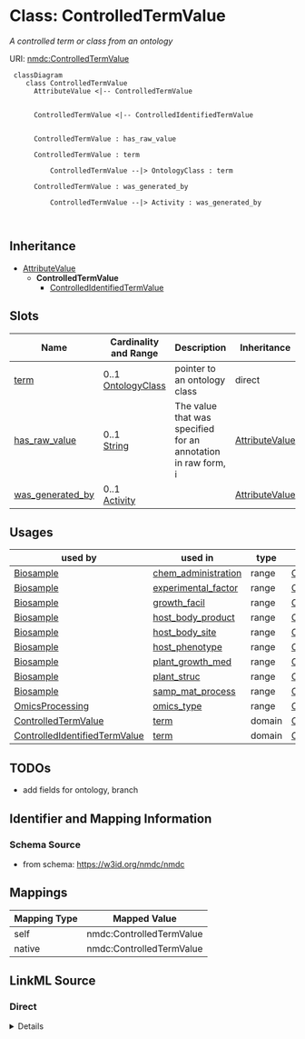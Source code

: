 # Class: ControlledTermValue


_A controlled term or class from an ontology_





URI: [nmdc:ControlledTermValue](https://w3id.org/nmdc/ControlledTermValue)




```mermaid
 classDiagram
    class ControlledTermValue
      AttributeValue <|-- ControlledTermValue
      

      ControlledTermValue <|-- ControlledIdentifiedTermValue
      
      
      ControlledTermValue : has_raw_value
        
      ControlledTermValue : term
        
          ControlledTermValue --|> OntologyClass : term
        
      ControlledTermValue : was_generated_by
        
          ControlledTermValue --|> Activity : was_generated_by
        
      
```





## Inheritance
* [AttributeValue](AttributeValue.md)
    * **ControlledTermValue**
        * [ControlledIdentifiedTermValue](ControlledIdentifiedTermValue.md)



## Slots

| Name | Cardinality and Range | Description | Inheritance |
| ---  | --- | --- | --- |
| [term](term.md) | 0..1 <br/> [OntologyClass](OntologyClass.md) | pointer to an ontology class | direct |
| [has_raw_value](has_raw_value.md) | 0..1 <br/> [String](String.md) | The value that was specified for an annotation in raw form, i | [AttributeValue](AttributeValue.md) |
| [was_generated_by](was_generated_by.md) | 0..1 <br/> [Activity](Activity.md) |  | [AttributeValue](AttributeValue.md) |





## Usages

| used by | used in | type | used |
| ---  | --- | --- | --- |
| [Biosample](Biosample.md) | [chem_administration](chem_administration.md) | range | [ControlledTermValue](ControlledTermValue.md) |
| [Biosample](Biosample.md) | [experimental_factor](experimental_factor.md) | range | [ControlledTermValue](ControlledTermValue.md) |
| [Biosample](Biosample.md) | [growth_facil](growth_facil.md) | range | [ControlledTermValue](ControlledTermValue.md) |
| [Biosample](Biosample.md) | [host_body_product](host_body_product.md) | range | [ControlledTermValue](ControlledTermValue.md) |
| [Biosample](Biosample.md) | [host_body_site](host_body_site.md) | range | [ControlledTermValue](ControlledTermValue.md) |
| [Biosample](Biosample.md) | [host_phenotype](host_phenotype.md) | range | [ControlledTermValue](ControlledTermValue.md) |
| [Biosample](Biosample.md) | [plant_growth_med](plant_growth_med.md) | range | [ControlledTermValue](ControlledTermValue.md) |
| [Biosample](Biosample.md) | [plant_struc](plant_struc.md) | range | [ControlledTermValue](ControlledTermValue.md) |
| [Biosample](Biosample.md) | [samp_mat_process](samp_mat_process.md) | range | [ControlledTermValue](ControlledTermValue.md) |
| [OmicsProcessing](OmicsProcessing.md) | [omics_type](omics_type.md) | range | [ControlledTermValue](ControlledTermValue.md) |
| [ControlledTermValue](ControlledTermValue.md) | [term](term.md) | domain | [ControlledTermValue](ControlledTermValue.md) |
| [ControlledIdentifiedTermValue](ControlledIdentifiedTermValue.md) | [term](term.md) | domain | [ControlledTermValue](ControlledTermValue.md) |






## TODOs

* add fields for ontology, branch

## Identifier and Mapping Information







### Schema Source


* from schema: https://w3id.org/nmdc/nmdc





## Mappings

| Mapping Type | Mapped Value |
| ---  | ---  |
| self | nmdc:ControlledTermValue |
| native | nmdc:ControlledTermValue |





## LinkML Source

<!-- TODO: investigate https://stackoverflow.com/questions/37606292/how-to-create-tabbed-code-blocks-in-mkdocs-or-sphinx -->

### Direct

<details>
```yaml
name: ControlledTermValue
description: A controlled term or class from an ontology
todos:
- add fields for ontology, branch
from_schema: https://w3id.org/nmdc/nmdc
is_a: AttributeValue
slots:
- term

```
</details>

### Induced

<details>
```yaml
name: ControlledTermValue
description: A controlled term or class from an ontology
todos:
- add fields for ontology, branch
from_schema: https://w3id.org/nmdc/nmdc
is_a: AttributeValue
attributes:
  term:
    name: term
    description: pointer to an ontology class
    notes:
    - 'removed ''slot_uri: rdf:type'''
    from_schema: https://w3id.org/nmdc/nmdc
    rank: 1000
    domain: ControlledTermValue
    alias: term
    owner: ControlledTermValue
    domain_of:
    - ControlledTermValue
    range: OntologyClass
    inlined: true
  has_raw_value:
    name: has_raw_value
    description: The value that was specified for an annotation in raw form, i.e.
      a string. E.g. "2 cm" or "2-4 cm"
    from_schema: https://w3id.org/nmdc/nmdc
    rank: 1000
    domain: AttributeValue
    multivalued: false
    alias: has_raw_value
    owner: ControlledTermValue
    domain_of:
    - AttributeValue
    - QuantityValue
    range: string
  was_generated_by:
    name: was_generated_by
    from_schema: https://w3id.org/nmdc/nmdc
    mappings:
    - prov:wasGeneratedBy
    rank: 1000
    alias: was_generated_by
    owner: ControlledTermValue
    domain_of:
    - DataObject
    - AttributeValue
    - FunctionalAnnotation
    range: Activity

```
</details>